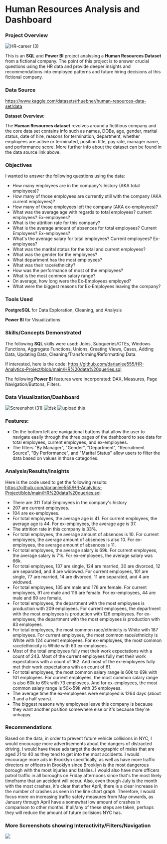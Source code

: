# Human Resources Analysis and Dashboard

### Project Overview

![HR-career (3)](https://github.com/darianlee555/HR-Analytics-Project/assets/145151765/4c117f80-6f6e-40c4-839b-3d5da962449d)

This is an **SQL** and **Power BI** project analysing a **Human Resources Dataset** from a fictional company. The point of this project is to answer crucial questions using the HR data and provide deeper insights and recommendations into employee patterns and future hiring decisions at this fictional company. 

### Data Source

https://www.kaggle.com/datasets/rhuebner/human-resources-data-set/data

**Dataset Overview:**

The **Human Resources dataset** revolves around a fictitious company and the core data set contains info such as names, DOBs, age, gender, marital status, date of hire, reasons for termination, department, whether employees are active or terminated, position title, pay rate, manager name, and performance score.
More further info about the dataset can be found in the data source link above.

### Objectives

I wanted to answer the following questions using the data:

* How many employees are in the company's history (AKA total employees)?
* How many of those employees are currently still with the company (AKA current employees)?
* How many of those employees left the company (AKA ex-employees)?
* What was the average age with regards to total employees? current employees? Ex-employees? 
* What is the attrition rate for this company?
* What is the average amount of absences for total employees? Current Employees? Ex-employees?
* What's the average salary for total employees? Current employees? Ex-employees?
* What was the marital status for the total and current employees?
* What was the gender for the employees?
* What department has the most employees?
* What was their race/ethnicity?
* How was the performance of most of the employees?
* What is the most common salary range?
* On average, how long were the Ex-Employees employed?
* What were the biggest reasons for Ex-Employees leaving the company?

### Tools Used

**PostgreSQL** for Data Exploration, Cleaning, and Analysis

**Power BI** for Visualizations

### Skills/Concepts Demonstrated

The following **SQL** skills were used: Joins, Subqueries/CTEs, Windows Functions, Aggregate Functions, Unions, Creating Views, Cases, Adding Data, Updating Data, 
Cleaning/Transforming/Reformatting Data.

If interested, here is the code: https://github.com/darianlee555/HR-Analytics-Project/blob/main/HR%20data%20queries.sql

The following **Power BI** features were incorporated: DAX, Measures, Page Navigation/Buttons, Filters.

### Data Visualization/Dashboard

![Screenshot (31)](https://github.com/darianlee555/HR-Analytics-Project/assets/145151765/abd79e6d-9a61-49d5-a229-a1d4d497a2c5)
![dsk](https://github.com/darianlee555/HR-Analytics-Project/assets/145151765/8ad665df-7c34-4501-a50c-d58922e9d7d7)
![upload this](https://github.com/darianlee555/HR-Analytics-Project/assets/145151765/c563d9cb-a5cd-4783-9234-3fa916678b44)


### Features:
- On the bottom left are navigational buttons that allow the user to navigate easily through the three pages of the dashboard to see data for total employees, current employees, and ex-employees.
- The filters "By Manager", "Gender", "Department", "Recruitment Source", "By Performance", and "Marital Status" allow users to filter the data based on values in those categories.

### Analysis/Results/Insights
Here is the code used to get the following results: 
https://github.com/darianlee555/HR-Analytics-Project/blob/main/HR%20data%20queries.sql
* There are 311 Total Employees in the company's history
* 207 are current employees.
* 104 are ex-employees.
* For total employees, the average age is 41. For current employees, the average age is 44. For ex-employees, the average age is 37. 
* The attrition rate in this company is 33%.
* For total employees, the average amount of absences is 10. For current employees, the average amount of absences is also 10. For ex-employees, the average amount of absences is 11.
* For total employees, the average salary is 69k. For current employees, the average salary is 71k. For ex-employees, the average salary was 66k. 
* For total employees, 137 are single, 124 are married, 30 are divorced, 12 are separated, and 8 are widowed. For current employees, 101 are single, 77 are married, 14 are divorced, 11 are separated, and 4 are widowed.
* For total employees, 135 are male and 176 are female. For current employees, 91 are male and 116 are female. For ex-employees, 44 are male and 60 are female.
* For total employees, the department with the most employees is production with 209 employees. For current employees, the department with the most employees is production with 126 employees. For ex-employees, the department with the most employees is production with 83 employees.
* For total employees, the most common race/ethnicity is White with 187 employees. For current employees, the most common race/ethnicity is White with 124 current employees. For ex-employees, the most common race/ethinicity is White with 63 ex-employees.
* Most of the total employees fully met their work expectations with a count of 243. Most of the current employees fully met their work expectations with a count of 162. And most of the ex-employees fully met their work expectations with an count of 81.
* For total employees, the most common salary range is 60k to 69k with 101 employees. For current employees, the most common salary range is also 60k to 69k with 73 employees. And for ex-employees, the most common salary range is 50k-59k with 35 employees.
* The average time the ex-employees were employed is 1264 days (about 3 and a half years).
* The biggest reasons why employees leave this company is because they want another position somewhere else or it's because they're unhappy.

### Recommendations
Based on the data, in order to prevent future vehicle collisions in NYC, I would encourage more advertisements about the dangers of distracted driving. I would have these ads target the demographic of males that are aged 21 to 40 as they tend to get into the most accidents. I would encourage more ads in Brooklyn specifically, as well as have more traffic directors or officers in Brooklyn since Brooklyn is the most dangerous borough with the most injuries and fatalies. I would also have more officers patrol traffic in all boroughs on Friday afternoons since that's the most likely timeframe that an accident will occur. Also, even though July is the month with the most crashes, it's clear that after April, there is a clear increase in the number of crashes as seen in the line chart graph. Therefore, I would focus more on increasing traffic safety measures from May onwards, as January through April have a somewhat low amount of crashes in comparison to other months. If all/any of these steps are taken, perhaps they will reduce the amount of future collisions NYC has. 

### More Screenshots showing Interactivity/Filters/Navigation
![](gif1.gif)


